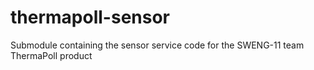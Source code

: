 # thermapoll-sensor
Submodule containing the sensor service code for the SWENG-11 team ThermaPoll product
